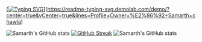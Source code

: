   [[![Typing SVG](https://readme-typing-svg.demolab.com?font=Fira+Code&pause=1000&vCenter=true&width=435&lines=Profile+Owner+%E2%86%92+Samarth+chawla)](https://git.io/typing-svg)](https://readme-typing-svg.demolab.com/demo/?center=true&vCenter=true&lines=Profile+Owner+%E2%86%92+Samarth+chawla)


![Samarth's GitHub stats](https://github-readme-stats.vercel.app/api?username=samarthchawla2005&show_icons=true&theme=radical)
[![GitHub Streak](https://streak-stats.demolab.com?user=samarthchawla2005)](https://git.io/streak-stats)
![Samarth's GitHub stats](https://github-readme-stats.vercel.app/api?username=samarthchawla2005&show_icons=true&theme=tokyonight)
